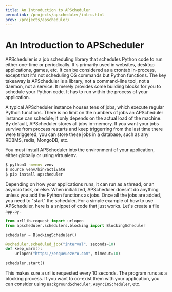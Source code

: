 ```yaml
---
title: An Introduction to APScheduler
permalink: /projects/apscheduler/intro.html
prev: /projects/apscheduler/
---
```


# An Introduction to APScheduler

APScheduler is a job scheduling library that schedules Python code to run either one-time or periodically. It's primarily used in websites, desktop applications, games, etc. It can be considered as a crontab in-process, except that it's not scheduling OS commands but Python functions. The key takeaway is APScheduler is a library, not a command-line tool, not a daemon, not a service. It merely provides some building blocks for you to schedule your Python code. It has to run within the process of your application.

A typical APScheduler instance houses tens of jobs, which execute regular Python functions. There is no limit on the numbers of jobs an APScheduler instance can schedule; it only depends on the actual load of the machine. By default, APScheduler stores all jobs in-memory. If you want your jobs survive from process restarts and keep triggerring from the last time there were triggered,  you can store these jobs in a database, such as any RDBMS, redis, MongoDB, etc.

You must install APScheduler into the environment of your application, either globally or using virtualenv.

```bash
$ python3 -mvenv venv
$ source venv/bin/activate
$ pip install apscheduler
```

Depending on how your applications runs, it can run as a thread, or an asyncio task, or else. When initialized, APScheduler doesn't do anything unless you add the Python functions as jobs. Once all the jobs are added, you need to "start" the scheduler. For a simple example of how to use APScheduler, here is a snippet of code that just works. Let's create a file `app.py`.

```python
from urllib.request import urlopen
from apscheduler.schedulers.blocking import BlockingScheduler

scheduler = BlockingScheduler()

@scheduler.scheduled_job("interval", seconds=10)
def keep_warm():
    urlopen("https://enqueuezero.com", timeout=10)
    
scheduler.start()
```

This makes sure a url is requested every 10 seconds. The program runs as a blocking process. If you want to co-exist them with your application, you can consider using `BackgroundScheduler`, `AsyncIOScheduler`, etc.
